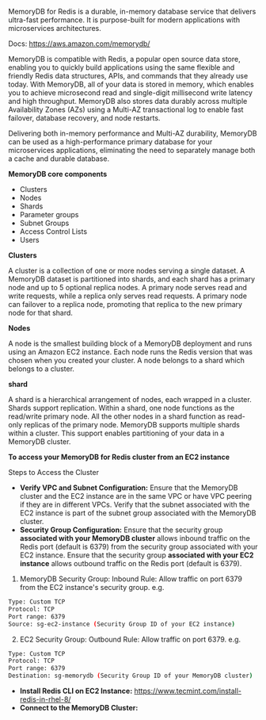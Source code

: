 MemoryDB for Redis is a durable, in-memory database service that delivers ultra-fast performance. It is purpose-built for modern applications with microservices architectures.

Docs: https://aws.amazon.com/memorydb/

MemoryDB is compatible with Redis, a popular open source data store, enabling you to quickly build applications using the same flexible and friendly Redis data structures, APIs, and commands that they already use today. With MemoryDB, all of your data is stored in memory, which enables you to achieve microsecond read and single-digit millisecond write latency and high throughput. MemoryDB also stores data durably across multiple Availability Zones (AZs) using a Multi-AZ transactional log to enable fast failover, database recovery, and node restarts.

Delivering both in-memory performance and Multi-AZ durability, MemoryDB can be used as a high-performance primary database for your microservices applications, eliminating the need to separately manage both a cache and durable database.

**MemoryDB core components**
- Clusters
- Nodes
- Shards
- Parameter groups
- Subnet Groups
- Access Control Lists
- Users

**Clusters**

A cluster is a collection of one or more nodes serving a single dataset. A MemoryDB dataset is partitioned into shards, and each shard has a primary node and up to 5 optional replica nodes. A primary node serves read and write requests, while a replica only serves read requests. A primary node can failover to a replica node, promoting that replica to the new primary node for that shard.

**Nodes**

A node is the smallest building block of a MemoryDB deployment and runs using an Amazon EC2 instance. Each node runs the Redis version that was chosen when you created your cluster. A node belongs to a shard which belongs to a cluster.

**shard**

A shard is a hierarchical arrangement of nodes, each wrapped in a cluster. Shards support replication. Within a shard, one node functions as the read/write primary node. All the other nodes in a shard function as read-only replicas of the primary node. MemoryDB supports multiple shards within a cluster. This support enables partitioning of your data in a MemoryDB cluster.

**To access your MemoryDB for Redis cluster from an EC2 instance**

Steps to Access the Cluster
- **Verify VPC and Subnet Configuration:** Ensure that the MemoryDB cluster and the EC2 instance are in the same VPC or have VPC peering if they are in different VPCs. Verify that the subnet associated with the EC2 instance is part of the subnet group associated with the MemoryDB cluster.
- **Security Group Configuration:** Ensure that the security group **associated with your MemoryDB cluster** allows inbound traffic on the Redis port (default is 6379) from the security group associated with your EC2 instance.
Ensure that the security group **associated with your EC2 instance** allows outbound traffic on the Redis port (default is 6379).
1. MemoryDB Security Group: Inbound Rule: Allow traffic on port 6379 from the EC2 instance's security group.
e.g.
```sh
Type: Custom TCP
Protocol: TCP
Port range: 6379
Source: sg-ec2-instance (Security Group ID of your EC2 instance)
```
2. EC2 Security Group: Outbound Rule: Allow traffic on port 6379.
e.g. 
```sh
Type: Custom TCP
Protocol: TCP
Port range: 6379
Destination: sg-memorydb (Security Group ID of your MemoryDB cluster)
```

- **Install Redis CLI on EC2 Instance:** https://www.tecmint.com/install-redis-in-rhel-8/
- **Connect to the MemoryDB Cluster:**


